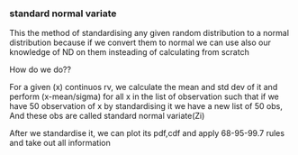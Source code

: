 ### standard normal variate

This the method of standardising any given random distribution to a normal distribution because if we convert them to normal we can use also our knowledge of ND on them insteading of calculating from scratch

How do we do??

For a given (x) continuos rv, we calculate the mean and std dev of it and perform (x-mean/sigma) for all x in the list of observation such that if we have 50 observation of x by standardising it we have a new list of 50 obs, And these obs are called standard normal variate(Zi)

After we standardise it, we can plot its pdf,cdf and apply 68-95-99.7 rules and take out all information
